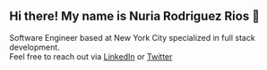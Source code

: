 ## Hi there! My name is Nuria Rodriguez Rios 👋
Software Engineer based at New York City specialized in full stack development.  
Feel free to reach out via [LinkedIn](https://www.linkedin.com/in/nrodriguezrios/) or [Twitter](https://twitter.com/luzriax)
<!--
**NuriaLuz/NuriaLuz** is a ✨ _special_ ✨ repository because its `README.md` (this file) appears on your GitHub profile.

Here are some ideas to get you started:

- 🔭 I’m currently working on ...
- 🌱 I’m currently learning ...
- 👯 I’m looking to collaborate on ...
- 🤔 I’m looking for help with ...
- 💬 Ask me about ...
- 📫 How to reach me: ...
- 😄 Pronouns: ...
- ⚡ Fun fact: ...
-->
